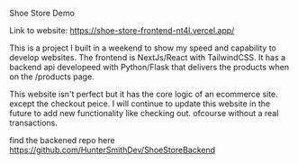Shoe Store Demo

Link to website: https://shoe-store-frontend-nt4l.vercel.app/

This is a project I built in a weekend to show my speed and capability to develop websites. 
The frontend is NextJs/React with TailwindCSS. 
It has a backend api developeed with Python/Flask that delivers the products when on the /products page.

This website isn't perfect but it has the core logic of an ecommerce site. except the checkout peice. 
I will continue to update this website in the future to add new functionality like checking out. ofcourse without a real transactions.

find the backened repo here https://github.com/HunterSmithDev/ShoeStoreBackend